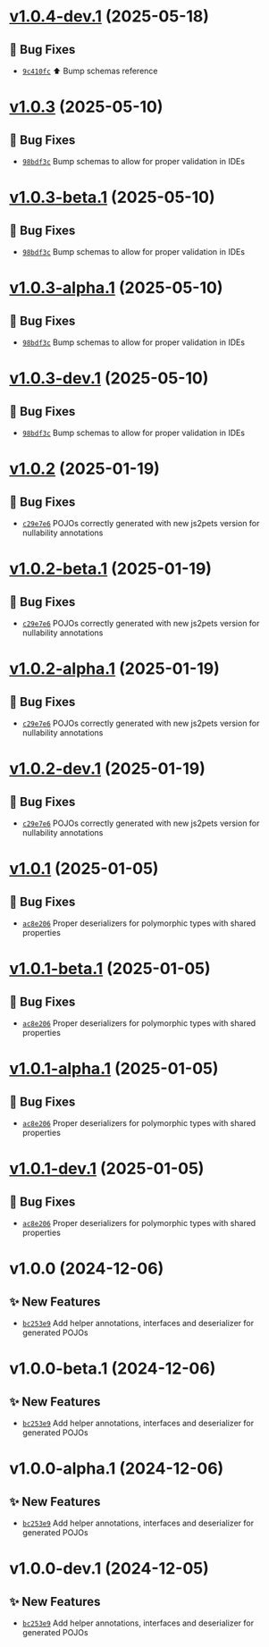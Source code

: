 # [v1.0.4-dev.1](https://github.com/lengors/protoscout-pojos/compare/v1.0.3...v1.0.4-dev.1) (2025-05-18)

## 🐛 Bug Fixes
- [`9c410fc`](https://github.com/lengors/protoscout-pojos/commit/9c410fc) ⬆️ Bump schemas reference

# [v1.0.3](https://github.com/lengors/protoscout-pojos/compare/v1.0.2...v1.0.3) (2025-05-10)

## 🐛 Bug Fixes
- [`98bdf3c`](https://github.com/lengors/protoscout-pojos/commit/98bdf3c)  Bump schemas to allow for proper validation in IDEs

# [v1.0.3-beta.1](https://github.com/lengors/protoscout-pojos/compare/v1.0.2...v1.0.3-beta.1) (2025-05-10)

## 🐛 Bug Fixes
- [`98bdf3c`](https://github.com/lengors/protoscout-pojos/commit/98bdf3c)  Bump schemas to allow for proper validation in IDEs

# [v1.0.3-alpha.1](https://github.com/lengors/protoscout-pojos/compare/v1.0.2...v1.0.3-alpha.1) (2025-05-10)

## 🐛 Bug Fixes
- [`98bdf3c`](https://github.com/lengors/protoscout-pojos/commit/98bdf3c)  Bump schemas to allow for proper validation in IDEs

# [v1.0.3-dev.1](https://github.com/lengors/protoscout-pojos/compare/v1.0.2...v1.0.3-dev.1) (2025-05-10)

## 🐛 Bug Fixes
- [`98bdf3c`](https://github.com/lengors/protoscout-pojos/commit/98bdf3c)  Bump schemas to allow for proper validation in IDEs

# [v1.0.2](https://github.com/lengors/protoscout-pojos/compare/v1.0.1...v1.0.2) (2025-01-19)

## 🐛 Bug Fixes
- [`c29e7e6`](https://github.com/lengors/protoscout-pojos/commit/c29e7e6)  POJOs correctly generated with new js2pets version for nullability annotations

# [v1.0.2-beta.1](https://github.com/lengors/protoscout-pojos/compare/v1.0.1...v1.0.2-beta.1) (2025-01-19)

## 🐛 Bug Fixes
- [`c29e7e6`](https://github.com/lengors/protoscout-pojos/commit/c29e7e6)  POJOs correctly generated with new js2pets version for nullability annotations

# [v1.0.2-alpha.1](https://github.com/lengors/protoscout-pojos/compare/v1.0.1...v1.0.2-alpha.1) (2025-01-19)

## 🐛 Bug Fixes
- [`c29e7e6`](https://github.com/lengors/protoscout-pojos/commit/c29e7e6)  POJOs correctly generated with new js2pets version for nullability annotations

# [v1.0.2-dev.1](https://github.com/lengors/protoscout-pojos/compare/v1.0.1...v1.0.2-dev.1) (2025-01-19)

## 🐛 Bug Fixes
- [`c29e7e6`](https://github.com/lengors/protoscout-pojos/commit/c29e7e6)  POJOs correctly generated with new js2pets version for nullability annotations

# [v1.0.1](https://github.com/lengors/protoscout-pojos/compare/v1.0.0...v1.0.1) (2025-01-05)

## 🐛 Bug Fixes
- [`ac8e206`](https://github.com/lengors/protoscout-pojos/commit/ac8e206)  Proper deserializers for polymorphic types with shared properties

# [v1.0.1-beta.1](https://github.com/lengors/protoscout-pojos/compare/v1.0.0...v1.0.1-beta.1) (2025-01-05)

## 🐛 Bug Fixes
- [`ac8e206`](https://github.com/lengors/protoscout-pojos/commit/ac8e206)  Proper deserializers for polymorphic types with shared properties

# [v1.0.1-alpha.1](https://github.com/lengors/protoscout-pojos/compare/v1.0.0...v1.0.1-alpha.1) (2025-01-05)

## 🐛 Bug Fixes
- [`ac8e206`](https://github.com/lengors/protoscout-pojos/commit/ac8e206)  Proper deserializers for polymorphic types with shared properties

# [v1.0.1-dev.1](https://github.com/lengors/protoscout-pojos/compare/v1.0.0...v1.0.1-dev.1) (2025-01-05)

## 🐛 Bug Fixes
- [`ac8e206`](https://github.com/lengors/protoscout-pojos/commit/ac8e206)  Proper deserializers for polymorphic types with shared properties

# v1.0.0 (2024-12-06)

## ✨ New Features
- [`bc253e9`](https://github.com/lengors/protoscout-pojos/commit/bc253e9)  Add helper annotations, interfaces and deserializer for generated POJOs

# v1.0.0-beta.1 (2024-12-06)

## ✨ New Features
- [`bc253e9`](https://github.com/lengors/protoscout-pojos/commit/bc253e9)  Add helper annotations, interfaces and deserializer for generated POJOs

# v1.0.0-alpha.1 (2024-12-06)

## ✨ New Features
- [`bc253e9`](https://github.com/lengors/protoscout-pojos/commit/bc253e9)  Add helper annotations, interfaces and deserializer for generated POJOs

# v1.0.0-dev.1 (2024-12-05)

## ✨ New Features
- [`bc253e9`](https://github.com/lengors/protoscout-pojos/commit/bc253e9)  Add helper annotations, interfaces and deserializer for generated POJOs
